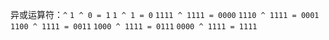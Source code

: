 <!--
 * @Author: PlanC
 * @Date: 2020-09-23 14:53:36
 * @LastEditTime: 2020-09-23 15:04:06
 * @FilePath: \Practical-Training-Neusoft-Tianjin\9.23\notepad.md
-->

异或运算符：`^`
`1 ^ 0 = 1`
`1 ^ 1 = 0`
`1111 ^ 1111 = 0000`
`1110 ^ 1111 = 0001`
`1100 ^ 1111 = 0011`
`1000 ^ 1111 = 0111`
`0000 ^ 1111 = 1111`
